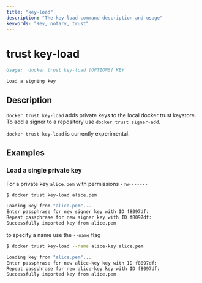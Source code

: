 ```yaml
---
title: "key-load"
description: "The key-load command description and usage"
keywords: "Key, notary, trust"
---
```


<!-- This file is maintained within the docker/cli Github
     repository at https://github.com/docker/cli/. Make all
     pull requests against that repo. If you see this file in
     another repository, consider it read-only there, as it will
     periodically be overwritten by the definitive file. Pull
     requests which include edits to this file in other repositories
     will be rejected.
-->

# trust key-load

```markdown
Usage:  docker trust key-load [OPTIONS] KEY 

Load a signing key

```

## Description

`docker trust key-load` adds private keys to the local docker trust keystore. To add a signer to a repository use `docker trust signer-add`.

`docker trust key-load` is currently experimental.

## Examples

### Load a single private key

For a private key `alice.pem` with permissions `-rw-------`

```bash
$ docker trust key-load alice.pem

Loading key from "alice.pem"...
Enter passphrase for new signer key with ID f8097df: 
Repeat passphrase for new signer key with ID f8097df: 
Successfully imported key from alice.pem

```
to specify a name use the `--name` flag

```bash
$ docker trust key-load --name alice-key alice.pem

Loading key from "alice.pem"...
Enter passphrase for new alice-key key with ID f8097df: 
Repeat passphrase for new alice-key key with ID f8097df: 
Successfully imported key from alice.pem

```
